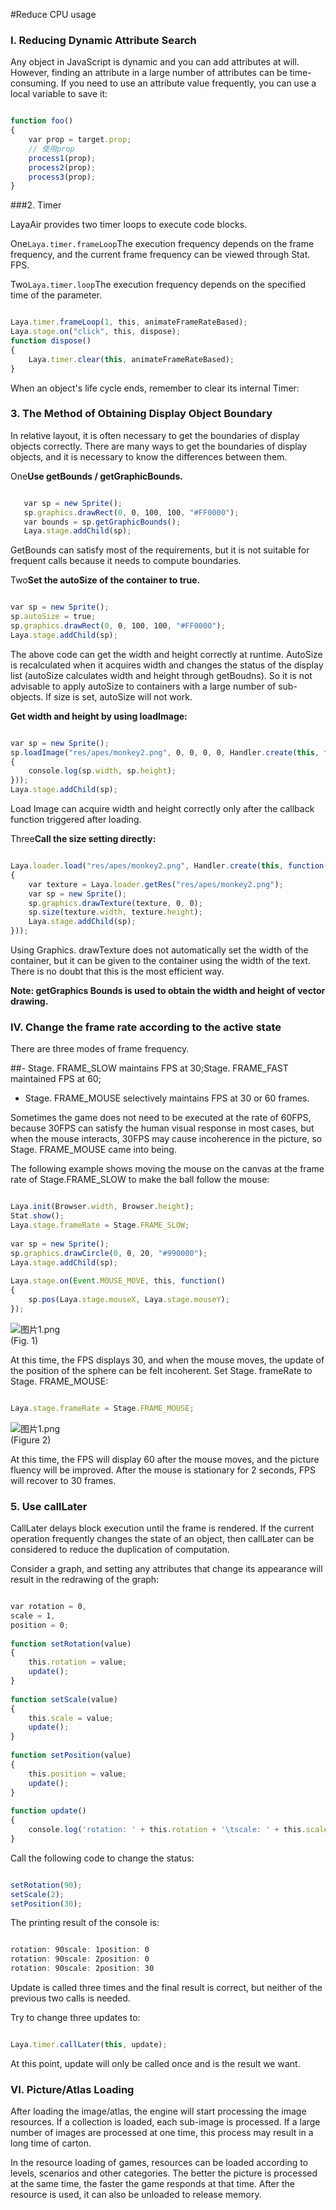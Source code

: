 #Reduce CPU usage



### **I. Reducing Dynamic Attribute Search**

Any object in JavaScript is dynamic and you can add attributes at will. However, finding an attribute in a large number of attributes can be time-consuming. If you need to use an attribute value frequently, you can use a local variable to save it:


```javascript

function foo()
{
    var prop = target.prop;
    // 使用prop
    process1(prop);
    process2(prop);
    process3(prop);
}
```




###2. Timer

LayaAir provides two timer loops to execute code blocks.

One`Laya.timer.frameLoop`The execution frequency depends on the frame frequency, and the current frame frequency can be viewed through Stat. FPS.


Two`Laya.timer.loop`The execution frequency depends on the specified time of the parameter.




```javascript

Laya.timer.frameLoop(1, this, animateFrameRateBased);
Laya.stage.on("click", this, dispose);
function dispose() 
{
    Laya.timer.clear(this, animateFrameRateBased);
}
```


When an object's life cycle ends, remember to clear its internal Timer:



 

 



### **3. The Method of Obtaining Display Object Boundary**

In relative layout, it is often necessary to get the boundaries of display objects correctly. There are many ways to get the boundaries of display objects, and it is necessary to know the differences between them.

One**Use getBounds / getGraphicBounds.**



   
```javascript

   var sp = new Sprite();
   sp.graphics.drawRect(0, 0, 100, 100, "#FF0000");
   var bounds = sp.getGraphicBounds();
   Laya.stage.addChild(sp);
   ```


GetBounds can satisfy most of the requirements, but it is not suitable for frequent calls because it needs to compute boundaries.

Two**Set the autoSize of the container to true.**


```javascript

var sp = new Sprite();
sp.autoSize = true;
sp.graphics.drawRect(0, 0, 100, 100, "#FF0000");
Laya.stage.addChild(sp);
```


The above code can get the width and height correctly at runtime. AutoSize is recalculated when it acquires width and changes the status of the display list (autoSize calculates width and height through getBoudns). So it is not advisable to apply autoSize to containers with a large number of sub-objects. If size is set, autoSize will not work.

​**Get width and height by using loadImage:**


```javascript

var sp = new Sprite();
sp.loadImage("res/apes/monkey2.png", 0, 0, 0, 0, Handler.create(this, function()
{
    console.log(sp.width, sp.height);
}));
Laya.stage.addChild(sp);
```


Load Image can acquire width and height correctly only after the callback function triggered after loading.

Three**Call the size setting directly:**


```javascript

Laya.loader.load("res/apes/monkey2.png", Handler.create(this, function()
{
    var texture = Laya.loader.getRes("res/apes/monkey2.png");
    var sp = new Sprite();
    sp.graphics.drawTexture(texture, 0, 0);
    sp.size(texture.width, texture.height);
    Laya.stage.addChild(sp);
}));
```


Using Graphics. drawTexture does not automatically set the width of the container, but it can be given to the container using the width of the text. There is no doubt that this is the most efficient way.

**Note: getGraphics Bounds is used to obtain the width and height of vector drawing.**



### **IV. Change the frame rate according to the active state**

There are three modes of frame frequency.

##- Stage. FRAME_SLOW maintains FPS at 30;Stage. FRAME_FAST maintained FPS at 60;
- Stage. FRAME_MOUSE selectively maintains FPS at 30 or 60 frames.



Sometimes the game does not need to be executed at the rate of 60FPS, because 30FPS can satisfy the human visual response in most cases, but when the mouse interacts, 30FPS may cause incoherence in the picture, so Stage. FRAME_MOUSE came into being.

The following example shows moving the mouse on the canvas at the frame rate of Stage.FRAME_SLOW to make the ball follow the mouse:


```javascript

Laya.init(Browser.width, Browser.height);
Stat.show();
Laya.stage.frameRate = Stage.FRAME_SLOW;
  
var sp = new Sprite();
sp.graphics.drawCircle(0, 0, 20, "#990000");
Laya.stage.addChild(sp);
  
Laya.stage.on(Event.MOUSE_MOVE, this, function()
{
    sp.pos(Laya.stage.mouseX, Laya.stage.mouseY);
});
```


​![图片1.png](img/1.png)<br/>
(Fig. 1)

At this time, the FPS displays 30, and when the mouse moves, the update of the position of the sphere can be felt incoherent. Set Stage. frameRate to Stage. FRAME_MOUSE:


```javascript

Laya.stage.frameRate = Stage.FRAME_MOUSE;
```


​![图片1.png](img/2.png)<br/>
(Figure 2)

At this time, the FPS will display 60 after the mouse moves, and the picture fluency will be improved. After the mouse is stationary for 2 seconds, FPS will recover to 30 frames.



### **5. Use callLater**

CallLater delays block execution until the frame is rendered. If the current operation frequently changes the state of an object, then callLater can be considered to reduce the duplication of computation.

Consider a graph, and setting any attributes that change its appearance will result in the redrawing of the graph:


```javascript

var rotation = 0,
scale = 1,
position = 0;
  
function setRotation(value)
{
    this.rotation = value;
    update();
}
  
function setScale(value)
{
    this.scale = value;
    update();
}
  
function setPosition(value)
{
    this.position = value;
    update();
}
  
function update()
{
    console.log('rotation: ' + this.rotation + '\tscale: ' + this.scale + '\tposition: ' + position);
}
```


Call the following code to change the status:


```javascript

setRotation(90);
setScale(2);
setPosition(30);
```


The printing result of the console is:


```javascript

rotation: 90scale: 1position: 0
rotation: 90scale: 2position: 0
rotation: 90scale: 2position: 30
```


Update is called three times and the final result is correct, but neither of the previous two calls is needed.

Try to change three updates to:


```javascript

Laya.timer.callLater(this, update);
```


At this point, update will only be called once and is the result we want.



### **VI. Picture/Atlas Loading**

After loading the image/atlas, the engine will start processing the image resources. If a collection is loaded, each sub-image is processed. If a large number of images are processed at one time, this process may result in a long time of carton.

In the resource loading of games, resources can be loaded according to levels, scenarios and other categories. The better the picture is processed at the same time, the faster the game responds at that time. After the resource is used, it can also be unloaded to release memory.


 